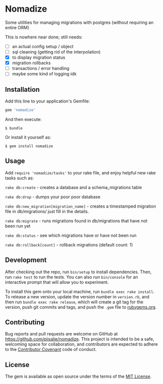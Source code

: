 # Nomadize

Some utilities for managing migrations with postgres (without requiring an entire ORM)

This is nowhere near done; still needs:
- [ ] an actual config setup / object
- [ ] sql cleaning (getting rid of the interpolation)
- [x] to display migration status
- [x] migration rollbacks
- [ ] transactions / error handling
- [ ] maybe some kind of logging idk

## Installation

Add this line to your application's Gemfile:

```ruby
gem 'nomadize'
```

And then execute:

    $ bundle

Or install it yourself as:

    $ gem install nomadize

## Usage

Add `require 'nomadize/tasks'` to your rake file, and enjoy helpful new rake
tasks such as:

`rake db:create` - creates a database and a schema_migrations table

`rake db:drop`   - dumps your poor poor database

`rake db:new_migration[migration_name]` - creates a timestamped migration file in db/migrations/ just fill in the details.

`rake db:migrate` - runs migrations found in db/migrations that have not been run yet

`rake db:status` - see which migrations have or have not been run

`rake db:rollback[count]` - rollback migrations (default count: 1)

## Development

After checking out the repo, run `bin/setup` to install dependencies. Then, run `rake test` to run the tests. You can also run `bin/console` for an interactive prompt that will allow you to experiment.

To install this gem onto your local machine, run `bundle exec rake install`. To release a new version, update the version number in `version.rb`, and then run `bundle exec rake release`, which will create a git tag for the version, push git commits and tags, and push the `.gem` file to [rubygems.org](https://rubygems.org).

## Contributing

Bug reports and pull requests are welcome on GitHub at https://github.com/piisalie/nomadize. This project is intended to be a safe, welcoming space for collaboration, and contributors are expected to adhere to the [Contributor Covenant](contributor-covenant.org) code of conduct.


## License

The gem is available as open source under the terms of the [MIT License](http://opensource.org/licenses/MIT).

